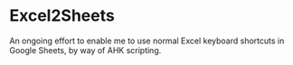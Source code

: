 # Excel2Sheets
An ongoing effort to enable me to use normal Excel keyboard shortcuts in Google Sheets, by way of AHK scripting.
